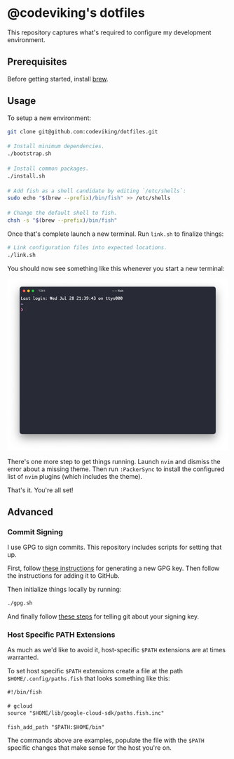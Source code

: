 # @codeviking's dotfiles

This repository captures what's required to configure my development
environment.

## Prerequisites

Before getting started, install [brew](https://brew.sh).

## Usage

To setup a new environment:

```bash
git clone git@github.com:codeviking/dotfiles.git

# Install minimum dependencies.
./bootstrap.sh

# Install common packages.
./install.sh

# Add fish as a shell candidate by editing `/etc/shells`:
sudo echo "$(brew --prefix)/bin/fish" >> /etc/shells

# Change the default shell to fish.
chsh -s "$(brew --prefix)/bin/fish"
```

Once that's complete launch a new terminal. Run `link.sh` to finalize things:

```bash
# Link configuration files into expected locations.
./link.sh
```

You should now see something like this whenever you start a new terminal:

![Screenshot of the configured TTY](tty.png)

There's one more step to get things running. Launch `nvim` and dismiss the
error about a missing theme. Then run `:PackerSync` to install the configured
list of `nvim` plugins (which includes the theme).

That's it. You're all set!

## Advanced

### Commit Signing

I use GPG to sign commits. This repository includes scripts for setting that up.

First, follow [these instructions](https://docs.github.com/en/authentication/managing-commit-signature-verification/generating-a-new-gpg-key)
for generating a new GPG key. Then follow the instructions for adding it to
GitHub.

Then initialize things locally by running:

```bash
./gpg.sh
```
And finally follow [these steps](https://docs.github.com/en/authentication/managing-commit-signature-verification/telling-git-about-your-signing-key)
for telling git about your signing key.

### Host Specific PATH Extensions

As much as we'd like to avoid it, host-specific `$PATH` extensions are at 
times warranted.

To set host specific `$PATH` extensions create a file at the path
`$HOME/.config/paths.fish` that looks something like this:

```fish
#!/bin/fish

# gcloud
source "$HOME/lib/google-cloud-sdk/paths.fish.inc"

fish_add_path "$PATH:$HOME/bin"
```

The commands above are examples, populate the file with the `$PATH` specific 
changes that make sense for the host you're on.

